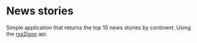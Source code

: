 # News stories
Simple application that returns the top 10 news stories by continent. 
Using the [rss2json](https://rss2json.com) api.
